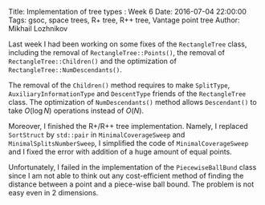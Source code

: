Title: Implementation of tree types : Week 6
Date: 2016-07-04 22:00:00
Tags: gsoc, space trees, R+ tree, R++ tree, Vantage point tree
Author: Mikhail Lozhnikov

Last week I had been working on some fixes of the `RectangleTree` class, including the removal of `RectangleTree::Points()`, the removal of `RectangleTree::Children()` and the optimization of `RectangleTree::NumDescendants()`.

The removal of the `Children()` method requires to make `SplitType`, `AuxiliaryInformationType` and `DescentType` friends of the `RectangleTree` class. The optimization of `NumDescendants()` method allows `Descendant()` to take $O(\log N)$ operations instead of $O(N)$.

Moreover, I finished the R+/R++ tree implementation. Namely, I replaced `SortStruct` by `std::pair` in `MinimalCoverageSweep` and `MinimalSplitsNumberSweep`, I simplified the code of `MinimalCoverageSweep` and I fixed the error with addition of a huge amount of equal points.

Unfortunately, I failed in the implementation of the `PiecewiseBallBund` class since I am not able to think out any cost-efficient method of finding the distance between a point and a piece-wise ball bound. The problem is not easy even in 2 dimensions.
